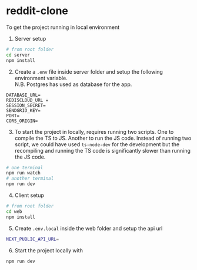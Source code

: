 # reddit-clone

To get the project running in local environment
1. Server setup
```sh
# from root folder
cd server
npm install
```
2. Create a `.env` file inside server folder and setup the following environment variable.\
N.B. Postgres has used as database for the app.
```
DATABASE_URL=
REDISCLOUD_URL =
SESSION_SECRET=
SENDGRID_KEY=
PORT=
CORS_ORIGIN=
```
3. To start the project in locally, requires running two scripts. One to compile the TS to JS. Another to run the JS code. Instead of running two script,
we could have used `ts-node-dev` for the development but the recompiling and running the TS code is significantly slower than running the JS code.
```sh
# one terminal
npm run watch
# another terminal
npm run dev
```
4. Client setup
```sh
# from root folder
cd web
npm install
```
5. Create `.env.local` inside the web folder and setup the api url
```sh
NEXT_PUBLIC_API_URL=
```
6. Start the project locally with
```sh
npm run dev
```
